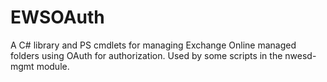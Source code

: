 # EWSOAuth
A C# library and PS cmdlets for managing Exchange Online managed folders using OAuth for authorization. Used by some scripts in the nwesd-mgmt module. 
